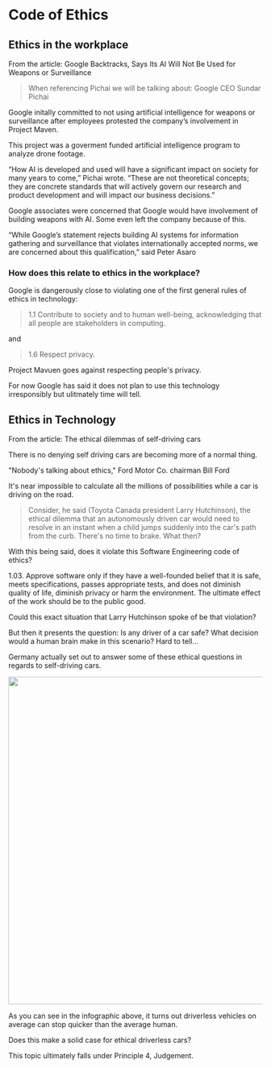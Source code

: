 # Code of Ethics

## Ethics in the workplace

From the article: Google Backtracks, Says Its AI Will Not Be Used for Weapons or Surveillance

> When referencing Pichai we will be talking about: Google CEO Sundar Pichai

Google initally committed to not using artificial intelligence for weapons or surveillance after employees protested the company’s involvement in Project Maven.

This project was a goverment funded artificial intelligence program to analyze drone footage.

“How AI is developed and used will have a significant impact on society for many years to come,” Pichai wrote. “These are not theoretical concepts; they are concrete standards that will actively govern our research and product development and will impact our business decisions.”

Google associates were concerned that Google would have involvement of building weapons with AI. Some even left the company because of this.

“While Google’s statement rejects building AI systems for information gathering and surveillance that violates internationally accepted norms, we are concerned about this qualification,” said Peter Asaro

### How does this relate to ethics in the workplace?

Google is dangerously close to violating one of the first general rules of ethics in technology:

> 1.1 Contribute to society and to human well-being, acknowledging that all people are stakeholders in computing.

and

> 1.6 Respect privacy.

Project Mavuen goes against respecting people's privacy.

For now Google has said it does not plan to use this technology irresponsibly but ulitmately time will tell.

## Ethics in Technology

From the article: The ethical dilemmas of self-driving cars

There is no denying self driving cars are becoming more of a normal thing.

"Nobody's talking about ethics," Ford Motor Co. chairman Bill Ford

It's near impossible to calculate all the millions of possibilities while a car is driving on the road.

> Consider, he said (Toyota Canada president Larry Hutchinson), the ethical dilemma that an autonomously driven car would need to resolve in an instant when a child jumps suddenly into the car's path from the curb. There's no time to brake. What then?

With this being said, does it violate this Software Engineering code of ethics?

1.03. Approve software only if they have a well-founded belief that it is safe, meets specifications, passes appropriate tests, and does not diminish quality of life, diminish privacy or harm the environment. The ultimate effect of the work should be to the public good.

Could this exact situation that Larry Hutchinson spoke of be that violation?

But then it presents the question: Is any driver of a car safe? What decision would a human brain make in this scenario? Hard to tell...

Germany actually set out to answer some of these ethical questions in regards to self-driving cars.

<img width=650 src="https://beta.images.theglobeandmail.com/bc4/globe-drive/article37803324.ece/BINARY/w780/gd-auton-ethicsWEB.jpg">

As you can see in the infographic above, it turns out driverless vehicles on average can stop quicker than the average human.

Does this make a solid case for ethical driverless cars? 

This topic ultimately falls under Principle 4, Judgement.
